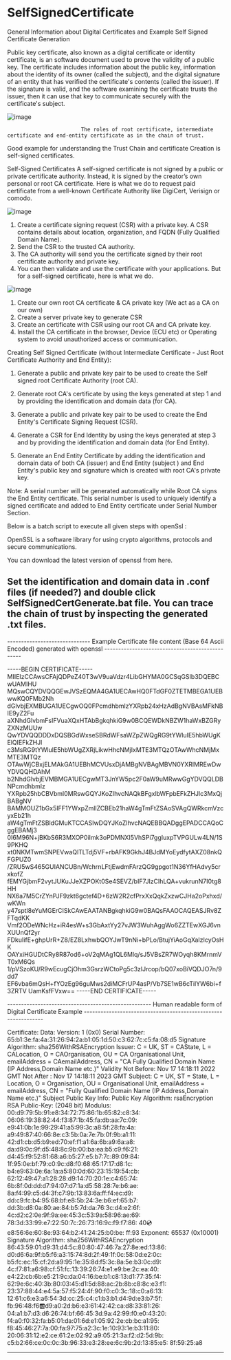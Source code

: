 # SelfSignedCertificate
General Information about Digital Certificates and Example Self Signed Certificate Generation 

Public key certificate, also known as a digital certificate or identity certificate, is an software document used to prove the validity of a public key. The certificate includes information about the public key, information about the identity of its owner (called the subject), and the digital signature of an entity that has verified the certificate's contents (called the issuer). If the signature is valid, and the software examining the certificate trusts the issuer, then it can use that key to communicate securely with the certificate's subject.
 
 ![image](https://user-images.githubusercontent.com/101481631/204348593-7d68954e-dd8a-453e-8394-8418f9839dca.png)

                            The roles of root certificate, intermediate certificate and end-entity certificate as in the chain of trust.
 
Good example for understanding the Trust Chain and certificate Creation is self-signed certificates.
 
Self-Signed Certificates
A self-signed certificate is not signed by a public or private certificate authority. Instead, it is signed by the creator’s own personal or root CA certificate.
Here is what we do to request paid certificate from a well-known Certificate Authority like DigiCert, Verisign or comodo.
 
 ![image](https://user-images.githubusercontent.com/101481631/204348469-d7a97f95-834b-4570-97a1-7a5aaffd0645.png)

1.	Create a certificate signing request (CSR) with a private key. A CSR contains details about location, organization, and FQDN (Fully Qualified Domain Name).
2.	Send the CSR to the trusted CA authority.
3.	The CA authority will send you the certificate signed by their root certificate authority and private key.
4.	You can then validate and use the certificate with your applications.
But for a self-signed certificate, here is what we do.
 
 ![image](https://user-images.githubusercontent.com/101481631/204347053-b8c4f001-1d23-4605-bc98-606890bcc66d.png)

1.	Create our own root CA certificate & CA private key (We act as a CA on our own)
2.	Create a server private key to generate CSR
3.	Create an certificate with CSR using our root CA and CA private key.
4.	Install the CA certificate in the browser, Device (ECU etc) or Operating system to avoid unauthorized access or communication.
 
Creating Self Signed Certificate (without Intermediate Certificate - Just Root Certificate Authority and End Entity):
 
1) Generate a public and private key pair to be used to create the Self signed root Certificate Authority (root CA).
 
2) Generate root CA's certificate by using the keys generated at step 1 and by providing the identification and domain data (for CA). 
 
3) Generate a public and private key pair  to be used to create the End Entity's Certificate Signing Request (CSR).
 
4) Generate a CSR for End Identity by using the keys generated at step 3 and by providing the identification and domain data (for End Entity).
 
5) Generate an End Entity Certificate by adding the identification and domain data of both CA (issuer) and End Entity (subject ) and End Entity's public key and signature which is created with root CA's private key. 
 
Note: A serial number will be generated automatically while Root CA signs the End Entity certificate.  This serial number is used to uniquely identify a signed certificate and added to End Entity certificate under Serial Number Section. 
 
Below is a batch script to execute all given steps with openSsl :
 
OpenSSL is a software library for using crypto algorithms, protocols and secure communications.
 
You can download the latest version of openssl from here.
 
Set the identification and domain data in .conf files (if needed?) and double click SelfSignedCertGenerate.bat file. You can trace the chain of trust by inspecting the generated .txt files.
-
 
 
------------------------------ Example Certificate file content (Base 64 Ascii Encoded) generated with openssl ------------------------------------------------
 
-----BEGIN CERTIFICATE-----
MIIEIzCCAwsCFAjQDPeZ40T3wV9uaVdzr4LibGHYMA0GCSqGSIb3DQEBCwUAMIHU
MQswCQYDVQQGEwJVSzEQMA4GA1UECAwHQ0FTdGF0ZTETMBEGA1UEBwwKQ0FMb2Nh
dGlvbjEXMBUGA1UECgwOQ0FPcmdhbmlzYXRpb24xHzAdBgNVBAsMFkNBIE9yZ2Fu
aXNhdGlvbmFsIFVuaXQxHTAbBgkqhkiG9w0BCQEWDkNBZW1haWxBZGRyZXNzMUUw
QwYDVQQDDDxDQSBGdWxseSBRdWFsaWZpZWQgRG9tYWluIE5hbWUgKElQIEFkZHJl
c3MsRG9tYWluIE5hbWUgZXRjLikwHhcNMjIxMTE3MTQzOTAwWhcNMjMxMTE3MTQz
OTAwWjCBxjELMAkGA1UEBhMCVUsxDjAMBgNVBAgMBVN0YXRlMREwDwYDVQQHDAhM
b2NhdGlvbjEVMBMGA1UECgwMT3JnYW5pc2F0aW9uMRwwGgYDVQQLDBNPcmdhbmlz
YXRpb25hbCBVbml0MRswGQYJKoZIhvcNAQkBFgxlbWFpbEFkZHJlc3MxQjBABgNV
BAMMOUZ1bGx5IFF1YWxpZmllZCBEb21haW4gTmFtZSAoSVAgQWRkcmVzcyxEb21h
aW4gTmFtZSBldGMuKTCCASIwDQYJKoZIhvcNAQEBBQADggEPADCCAQoCggEBAMj3
0I6M96N+jBKbS6R3MXOP0iImk3oPDMNXI5VhSPi7ggIuxpTVPGULw4LN/1S9PKHQ
xt0NKMTwmSNPEVwaQlTLTdj5VF+rbAFK9GkhJ4BJdMYoEydfytAXZ08nkQFGPUZ0
/ZRU5wS465GUIANCUBn/WchrnLFtjEwdmFArzQG9gpgot1N36YfHAdvy5crxkofZ
fEMYGjbmF2vytJUKuJJeXZPOKt0Se4SEVZ/bIF7JlzCIhLQA+vukrunN7I0tg8HH
NX6a7M5CrZYnPJF9zkt6gctef4D+6zW2R2cfPrxXxQqkZxzwCJHa2oPxhxd/wKWn
y47sptl8eYuMGErCISkCAwEAATANBgkqhkiG9w0BAQsFAAOCAQEASJRv8ZFTqdKK
Vmf2ODeWNcHz+iR4esW+s3GbAxtYy27vJW3WuhAggWo6ZZTEwXGJ6vnXUUnQf2yr
FDkuIifE+ghpUrR+Z8/EZ8LxhwbQOYJwT9nNi+bPLo/BtujYiAoGqXaIzIcyOsHK
OAYxiHGUDtCRy8R87od6+oV2qMAg1QL6Mlq/sJ5VBsZR7WOyqh8KMrnmVT0xM6Qs
1/pVSzoKU/R9wEcugCjOhm3GsrzWCtoPg5c3zlJrcop/bQ07xoBiVQDJO7n/9dd7
EF6vba6mQsH+fYOzEg96guMws2diMCFrUP4asP/Vb7SE1wB6cTilYW6bi+f3ZRTV
UamKsfFVxw==
-----END CERTIFICATE-----
 
----------------------------------------------------  Human readable form of Digital Certificate Example ---------------------------------------------------------------
 
Certificate:
    Data:
        Version: 1 (0x0)
        Serial Number:
            65:b1:3e:fa:4a:31:26:94:2a:b1:05:1d:50:c3:62:7c:c5:fa:08:d5
        Signature Algorithm: sha256WithRSAEncryption
        Issuer: C = UK, ST = CAState, L = CALocation, O = CAOrganisation, OU = CA Organisational Unit, emailAddress = CAemailAddress, CN = "CA Fully Qualified Domain Name (IP Address,Domain Name etc.)"
        Validity
            Not Before: Nov 17 14:18:11 2022 GMT
            Not After : Nov 17 14:18:11 2023 GMT
        Subject: C = UK, ST = State, L = Location, O = Organisation, OU = Organisational Unit, emailAddress = emailAddress, CN = "Fully Qualified Domain Name (IP Address,Domain Name etc.)"
        Subject Public Key Info:
            Public Key Algorithm: rsaEncryption
                RSA Public-Key: (2048 bit)
                Modulus:
                    00:d9:79:5b:91:e8:34:72:75:86:1b:65:82:c8:34:
                    06:06:19:38:82:44:f3:87:1b:45:fa:db:aa:7c:09:
                    e9:41:0b:1e:99:29:41:a5:99:3c:a8:5f:28:fa:4a:
                    a9:49:87:40:66:8e:c3:5b:0a:7e:7b:0f:9b:a1:11:
                    42:d1:cb:d5:b9:ed:70:ef:f1:a1:6a:6b:a9:6a:a8:
                    da:d9:0c:9f:d5:48:8c:9b:00:ba:ea:b5:c9:f6:21:
                    d4:45:f9:52:81:68:a6:b5:27:e5:b7:7c:89:09:84:
                    1f:95:0e:bf:79:c0:9c:d8:f0:68:65:17:17:d8:1c:
                    b4:e9:63:0e:6a:1a:a5:80:0d:60:23:15:19:54:cb:
                    62:12:49:47:a1:28:28:d9:14:70:20:1e:c4:65:74:
                    6b:8f:0d:dd:d7:94:07:d7:1a:d5:58:28:7e:b6:ae:
                    8a:f4:99:c5:d4:3f:c7:9b:13:83:6a:ff:f4:ec:d9:
                    dd:c9:fc:b4:95:68:bf:e8:5b:24:3e:b6:ef:65:b7:
                    dd:3b:d8:0a:80:ae:84:b5:7d:da:76:3c:d4:e2:6f:
                    4c:d2:c2:0e:9f:9a:ee:45:3c:53:9a:58:96:ae:69:
                    78:3d:33:99:e7:22:50:7c:26:73:16:9c:f9:f7:86:
                    40:cd:e8:56:6e:60:8e:93:64:b2:41:24:25:b0:be:
                    ff:93
                Exponent: 65537 (0x10001)
    Signature Algorithm: sha256WithRSAEncryption
         86:43:59:01:d9:31:d4:5c:80:80:47:46:7a:27:8e:ed:13:86:
         d0:d6:6a:9f:b5:f6:a3:15:74:8d:2f:49:1f:0c:58:0d:e2:0c:
         b5:fc:ec:15:cf:2d:a9:95:1e:35:8d:f5:3c:8a:5e:b3:0c:d9:
         4c:f7:81:a6:98:cf:51:fc:13:39:26:74:e1:e9:be:2c:ea:40:
         e4:22:cb:6b:e5:21:9c:da:04:16:be:b1:c8:13:d1:77:35:f4:
         62:9e:6c:40:3b:80:03:45:d1:5d:88:ac:2b:8b:c8:8c:e3:f1:
         23:37:88:44:e4:5a:57:f5:24:4f:90:f0:c0:3c:18:c0:a6:13:
         12:61:c6:e3:a6:54:3d:cc:25:c4:c1:b3:b1:d4:9d:e3:b7:5f:
         fb:96:48:f6:ab:d9:a0:2d:b6:e3:61:42:42:ca:d8:33:81:26:
         04:a1:b7:d3:d6:26:74:bf:66:45:3d:9a:42:99:f0:e0:43:20:
         f4:a0:f0:32:fa:b5:01:da:01:6d:e1:05:92:2e:cb:bc:a1:95:
         f8:45:46:27:7a:00:fa:97:75:a2:3c:1e:10:93:1e:b3:11:80:
         20:06:31:12:e2:ce:61:2e:02:92:a9:05:21:3a:f2:d2:5d:9b:
         c5:b2:66:ce:0c:0c:3b:96:33:e3:28:ee:6c:9b:2d:13:85:e5:
         8f:59:25:a8
 
-------------------------------------------------------------------------------------------------------------------------------------------------------------------------------
 
